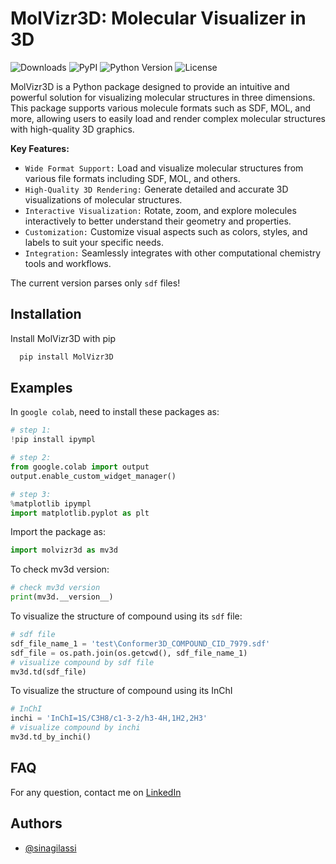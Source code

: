 # MolVizr3D: Molecular Visualizer in 3D

![Downloads](https://img.shields.io/pypi/dm/MolVizr3D) ![PyPI](https://img.shields.io/pypi/v/MolVizr3D) ![Python Version](https://img.shields.io/pypi/pyversions/MolVizr3D.svg) ![License](https://img.shields.io/pypi/l/MolVizr3D)

MolVizr3D is a Python package designed to provide an intuitive and powerful solution for visualizing molecular structures in three dimensions. This package supports various molecule formats such as SDF, MOL, and more, allowing users to easily load and render complex molecular structures with high-quality 3D graphics.

**Key Features:**

* `Wide Format Support:` Load and visualize molecular structures from various file formats including SDF, MOL, and others.
* `High-Quality 3D Rendering:` Generate detailed and accurate 3D visualizations of molecular structures.
* `Interactive Visualization:` Rotate, zoom, and explore molecules interactively to better understand their geometry and properties.
* `Customization:` Customize visual aspects such as colors, styles, and labels to suit your specific needs.
* `Integration:` Seamlessly integrates with other computational chemistry tools and workflows.

The current version parses only `sdf` files!

## Installation

Install MolVizr3D with pip

```python
  pip install MolVizr3D
```

## Examples

In `google colab`, need to install these packages as:

```python
# step 1:
!pip install ipympl

# step 2:
from google.colab import output
output.enable_custom_widget_manager()

# step 3:
%matplotlib ipympl
import matplotlib.pyplot as plt
```

Import the package as:

```python
import molvizr3d as mv3d
```

To check mv3d version:

```python
# check mv3d version
print(mv3d.__version__)
```

To visualize the structure of compound using its `sdf` file:

```python
# sdf file
sdf_file_name_1 = 'test\Conformer3D_COMPOUND_CID_7979.sdf'
sdf_file = os.path.join(os.getcwd(), sdf_file_name_1)
# visualize compound by sdf file
mv3d.td(sdf_file)
```

To visualize the structure of compound using its InChI

```python
# InChI
inchi = 'InChI=1S/C3H8/c1-3-2/h3-4H,1H2,2H3'
# visualize compound by inchi
mv3d.td_by_inchi()
```

## FAQ

For any question, contact me on [LinkedIn](https://www.linkedin.com/in/sina-gilassi/) 

## Authors

- [@sinagilassi](https://www.github.com/sinagilassi)

